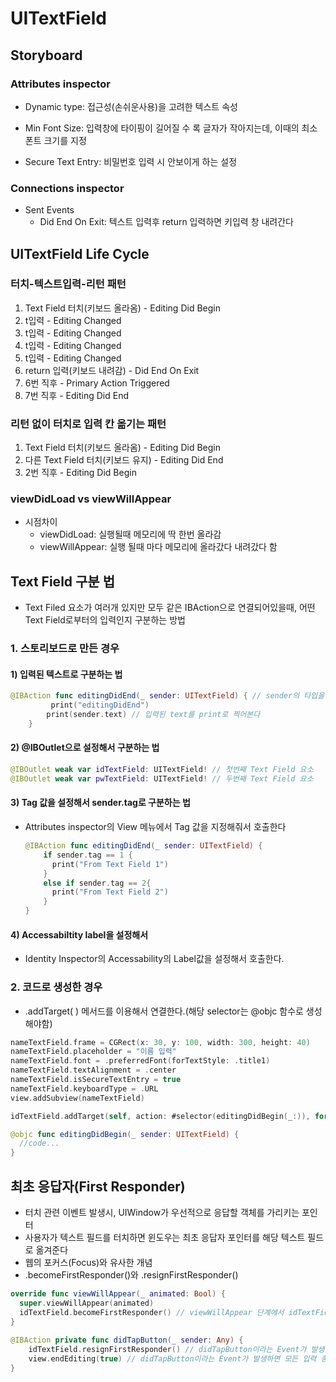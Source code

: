 # UITextField

## Storyboard

### Attributes inspector

* Dynamic type: 접근성(손쉬운사용)을 고려한 텍스트 속성

* Min Font Size: 입력창에 타이핑이 길어질 수 록 글자가 작아지는데, 이때의 최소 폰트 크기를 지정

* Secure Text Entry: 비밀번호 입력 시 안보이게 하는 설정

### Connections inspector

* Sent Events
  *  Did End On Exit: 텍스트 입력후 return 입력하면 키입력 창 내려간다



## UITextField Life Cycle

### 터치-텍스트입력-리턴 패턴

1. Text Field 터치(키보드 올라옴) - Editing Did Begin
2. t입력 - Editing Changed
3. t입력 - Editing Changed
4. t입력 - Editing Changed
5. t입력 - Editing Changed
6. return 입력(키보드 내려감) - Did End On Exit
7. 6번 직후 - Primary Action Triggered
8. 7번 직후 - Editing Did End

### 리턴 없이 터치로 입력 칸 옮기는 패턴

1. Text Field 터치(키보드 올라옴) - Editing Did Begin
2. 다른 Text Field 터치(키보드 유지) - Editing Did End
3. 2번 직후 - Editing Did Begin

### viewDidLoad vs viewWillAppear

* 시점차이
  * viewDidLoad: 실행될때 메모리에 딱 한번 올라감
  * viewWillAppear: 실행 될때 마다 메모리에 올라갔다 내려갔다 함



## Text Field 구분 법

* Text Filed 요소가 여러개 있지만 모두 같은 IBAction으로 연결되어있을때, 어떤 Text Field로부터의 입력인지 구분하는 방법

### 1. 스토리보드로 만든 경우

#### 1) 입력된 텍스트로 구분하는 법

```swift
@IBAction func editingDidEnd(_ sender: UITextField) { // sender의 타입을 UITextField로 바꿔주고
         print("editingDidEnd")
        print(sender.text) // 입력된 text를 print로 찍어본다
    }
```



#### 2) @IBOutlet으로 설정해서 구분하는 법

```swift
@IBOutlet weak var idTextField: UITextField! // 첫번째 Text Field 요소
@IBOutlet weak var pwTextField: UITextField! // 두번째 Text Field 요소
```



#### 3) Tag 값을 설정해서 sender.tag로 구분하는 법

* Attributes inspector의 View 메뉴에서 Tag 값을 지정해줘서 호출한다

  ```swift
  @IBAction func editingDidEnd(_ sender: UITextField) {
      if sender.tag == 1 {
        print("From Text Field 1")
      }
      else if sender.tag == 2{
        print("From Text Field 2")
      }
  }
  ```

  

#### 4) Accessabiltity label을 설정해서

* Identity Inspector의 Accessability의 Label값을 설정해서 호출한다.



### 2. 코드로 생성한 경우

* .addTarget( ) 메서드를 이용해서 연결한다.(해당 selector는 @objc 함수로 생성해야함)

```swift
nameTextField.frame = CGRect(x: 30, y: 100, width: 300, height: 40)
nameTextField.placeholder = "이름 입력"
nameTextField.font = .preferredFont(forTextStyle: .title1)
nameTextField.textAlignment = .center
nameTextField.isSecureTextEntry = true
nameTextField.keyboardType = .URL
view.addSubview(nameTextField)

idTextField.addTarget(self, action: #selector(editingDidBegin(_:)), for: .editingDidBegin)

@objc func editingDidBegin(_ sender: UITextField) {
  //code...
}
```



## 최초 응답자(First Responder)

* 터치 관련 이벤트 발생시, UIWindow가 우선적으로 응답할 객체를 가리키는 포인터
* 사용자가 텍스트 필드를 터치하면 윈도우는 최초 응답자 포인터를 해당 텍스트 필드로 옮겨준다
* 웹의 포커스(Focus)와 유사한 개념
* .becomeFirstResponder()와 .resignFirstResponder()

```swift
override func viewWillAppear(_ animated: Bool) {
  super.viewWillAppear(animated)
  idTextField.becomeFirstResponder() // viewWillAppear 단계에서 idTextField라는 Text Field 객체가 최초 응답자로 됨. 해당 입력칸에 대해 키보드가 올라옴.
}
    
@IBAction private func didTapButton(_ sender: Any) {
    idTextField.resignFirstResponder() // didTapButton이라는 Event가 발생하면 idTextField라는 Text Field 객체가 최초 응답자에서 해제됨(키보드 내려감)
    view.endEditing(true) // didTapButton이라는 Event가 발생하면 모든 입력 종료(키보드 내려감)
}
```

